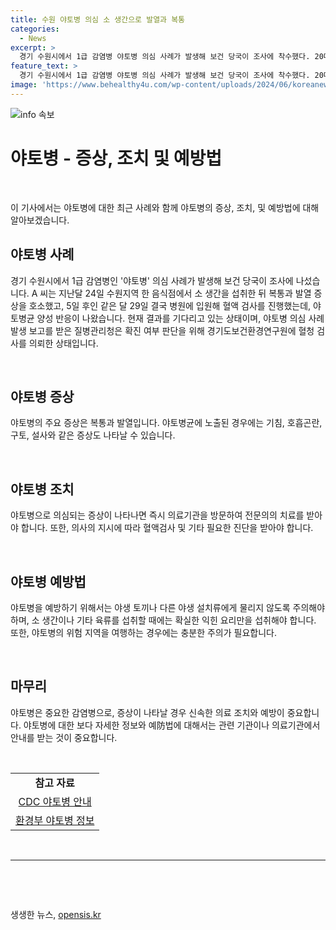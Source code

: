 ```yaml
---
title: 수원 야토병 의심 소 생간으로 발열과 복통
categories:
  - News
excerpt: >
  경기 수원시에서 1급 감염병 야토병 의심 사례가 발생해 보건 당국이 조사에 착수했다. 20대 A씨가 소 생간을 먹은 뒤 복통과 발열 증상을 호소하고, 혈액 검사 결과 야토병균 양성 반응이 나왔다. 현재 확진 여부 판단을 위해 검사 중이며, A씨는 퇴원했지만 결과를 기다리는 중이라고 밝혔다. 야토병은 주로 야생 토끼 등 야생 설치류에 감염된 음식을 섭취하면 발병하며, 치명률이 높은 것으로 알려져 있다.
feature_text: >
  경기 수원시에서 1급 감염병 야토병 의심 사례가 발생해 보건 당국이 조사에 착수했다. 20대 A씨가 소 생간을 먹은 뒤 복통과 발열 증상을 호소하고, 혈액 검사 결과 야토병균 양성 반응이 나왔다. 현재 확진 여부 판단을 위해 검사 중이며, A씨는 퇴원했지만 결과를 기다리는 중이라고 밝혔다. 야토병은 주로 야생 토끼 등 야생 설치류에 감염된 음식을 섭취하면 발병하며, 치명률이 높은 것으로 알려져 있다.
image: 'https://www.behealthy4u.com/wp-content/uploads/2024/06/koreanews.jpg'
---
```


<p><img src="https://www.behealthy4u.com/wp-content/uploads/2024/06/koreanews.jpg" alt="info 속보" /></p>

<h1 data-ke-size="size26">야토병 - 증상, 조치 및 예방법</h1>

<p data-ke-size="size16">&nbsp;</p>

<p>이 기사에서는 야토병에 대한 최근 사례와 함께 야토병의 증상, 조치, 및 예방법에 대해 알아보겠습니다.</p>

<h2 data-ke-size="size26">야토병 사례</h2>

<p data-ke-size="size16">경기 수원시에서 1급 감염병인 '야토병' 의심 사례가 발생해 보건 당국이 조사에 나섰습니다. A 씨는 지난달 24일 수원지역 한 음식점에서 소 생간을 섭취한 뒤 복통과 발열 증상을 호소했고, 5일 후인 같은 달 29일 결국 병원에 입원해 혈액 검사를 진행했는데, 야토병균 양성 반응이 나왔습니다. 현재 결과를 기다리고 있는 상태이며, 야토병 의심 사례 발생 보고를 받은 질병관리청은 확진 여부 판단을 위해 경기도보건환경연구원에 혈청 검사를 의뢰한 상태입니다.</p>

<p data-ke-size="size16">&nbsp;</p>

<h2 data-ke-size="size26">야토병 증상</h2>

<p data-ke-size="size16">야토병의 주요 증상은 복통과 발열입니다. 야토병균에 노출된 경우에는 기침, 호흡곤란, 구토, 설사와 같은 증상도 나타날 수 있습니다.</p>

<p data-ke-size="size16">&nbsp;</p>

<h2 data-ke-size="size26">야토병 조치</h2>

<p data-ke-size="size16">야토병으로 의심되는 증상이 나타나면 즉시 의료기관을 방문하여 전문의의 치료를 받아야 합니다. 또한, 의사의 지시에 따라 혈액검사 및 기타 필요한 진단을 받아야 합니다.</p>

<p data-ke-size="size16">&nbsp;</p>

<h2 data-ke-size="size26">야토병 예방법</h2>

<p data-ke-size="size16">야토병을 예방하기 위해서는 야생 토끼나 다른 야생 설치류에게 물리지 않도록 주의해야 하며, 소 생간이나 기타 육류를 섭취할 때에는 확실한 익힌 요리만을 섭취해야 합니다. 또한, 야토병의 위험 지역을 여행하는 경우에는 충분한 주의가 필요합니다.</p>

<p data-ke-size="size16">&nbsp;</p>

<h2 data-ke-size="size26">마무리</h2>

<p data-ke-size="size16">야토병은 중요한 감염병으로, 증상이 나타날 경우 신속한 의료 조치와 예방이 중요합니다. 야토병에 대한 보다 자세한 정보와 예防법에 대해서는 관련 기관이나 의료기관에서 안내를 받는 것이 중요합니다.</p>

<p data-ke-size="size16">&nbsp;</p>

<table>
    <tbody>
        <tr>
            <td style="text-align: center; height: 17px;"><b>참고 자료</b></td>
        </tr>
        <tr>
            <td style="text-align: center; height: 17px;"><a href="https://www.cdc.gov/korean/index.html">CDC 야토병 안내</a></td>
        </tr>
        <tr>
            <td style="text-align: center; height: 17px;"><a href="http://www.me.go.kr/mz/mzSub_020005.do?office_type=C">환경부 야토병 정보</a></td>
        </tr>
    </tbody>
</table>

<p data-ke-size="size16">&nbsp;</p>

<hr>

<p data-ke-size="size16">&nbsp;</p>

<p data-ke-size="size16">&nbsp;</p>
생생한 뉴스, <a href="https://opensis.kr" rel="dofollow">opensis.kr</a>


